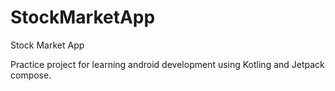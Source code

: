 # StockMarketApp
Stock Market App

Practice project for learning android development using Kotling and Jetpack compose.
